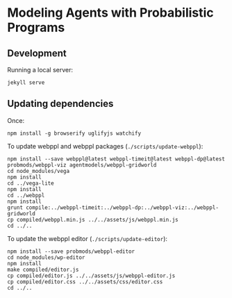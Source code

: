 # Modeling Agents with Probabilistic Programs

## Development

Running a local server:

~~~~
jekyll serve
~~~~

## Updating dependencies

Once:

~~~~
npm install -g browserify uglifyjs watchify
~~~~

To update webppl and webppl packages (`./scripts/update-webppl`):

~~~~
npm install --save webppl@latest webppl-timeit@latest webppl-dp@latest probmods/webppl-viz agentmodels/webppl-gridworld
cd node_modules/vega
npm install
cd ../vega-lite
npm install
cd ../webppl
npm install
grunt compile:../webppl-timeit:../webppl-dp:../webppl-viz:../webppl-gridworld
cp compiled/webppl.min.js ../../assets/js/webppl.min.js
cd ../..
~~~~

To update the webppl editor (`./scripts/update-editor`):

~~~~
npm install --save probmods/webppl-editor
cd node_modules/wp-editor
npm install
make compiled/editor.js
cp compiled/editor.js ../../assets/js/webppl-editor.js
cp compiled/editor.css ../../assets/css/editor.css
cd ../..
~~~~